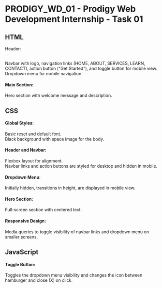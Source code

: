 # PRODIGY_WD_01 - Prodigy Web Development Internship - Task 01

<h2>HTML</h2
          
<h4>Header:</h4>

<br>Navbar with logo, navigation links (HOME, ABOUT, SERVICES, LEARN, CONTACT), action button ("Get Started"), and toggle button for mobile view.<br>
Dropdown menu for mobile navigation.

<h4>Main Section:</h4>

Hero section with welcome message and description.

<h2>CSS</h2>

<h4>Global Styles:</h4>

Basic reset and default font.<br>
Black background with space image for the body.

<h4>Header and Navbar:</h4>

Flexbox layout for alignment.<br>
Navbar links and action buttons are styled for desktop and hidden in mobile.

<h4>Dropdown Menu:</h4>

Initially hidden, transitions in height, are displayed in mobile view.

<h4>Hero Section:</h4>

Full-screen section with centered text.

<h4>Responsive Design:</h4>

Media queries to toggle visibility of navbar links and dropdown menu on smaller screens.

<h2>JavaScript</h2>

<h4>Toggle Button:</h4>

Toggles the dropdown menu visibility and changes the icon between hamburger and close (X) on click.
